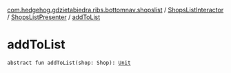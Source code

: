 [com.hedgehog.gdzietabiedra.ribs.bottomnav.shopslist](../../index.md) / [ShopsListInteractor](../index.md) / [ShopsListPresenter](index.md) / [addToList](./add-to-list.md)

# addToList

`abstract fun addToList(shop: Shop): `[`Unit`](https://kotlinlang.org/api/latest/jvm/stdlib/kotlin/-unit/index.html)